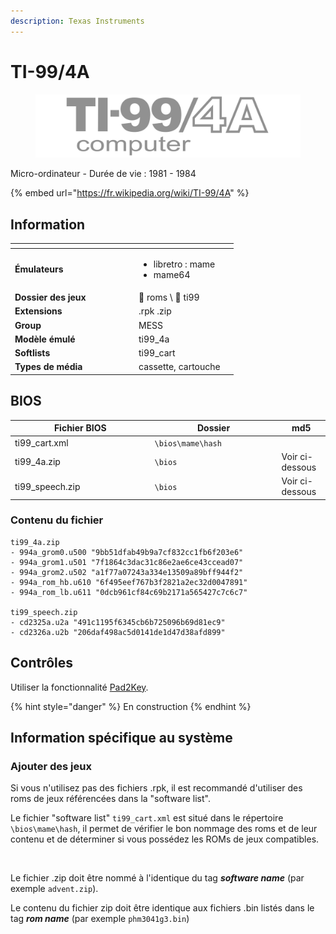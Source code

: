 ```yaml
---
description: Texas Instruments
---
```


# TI-99/4A

<div align="left">

<figure><img src="https://raw.githubusercontent.com/fabricecaruso/es-theme-carbon/52ff37c9e265587d006945a2ba695b5a962b3a3d/art/logos/ti99.svg" alt=""><figcaption></figcaption></figure>

</div>

Micro-ordinateur - Durée de vie : 1981 - 1984

{% embed url="https://fr.wikipedia.org/wiki/TI-99/4A" %}

## Information

<table data-header-hidden><thead><tr><th width="184"></th><th></th><th data-hidden></th></tr></thead><tbody><tr><td><strong>Émulateurs</strong></td><td><ul><li>libretro : mame</li><li>mame64</li></ul></td><td></td></tr><tr><td><strong>Dossier des jeux</strong></td><td><span data-gb-custom-inline data-tag="emoji" data-code="1f4c1">📁</span> roms \ <span data-gb-custom-inline data-tag="emoji" data-code="1f4c2">📂</span> ti99</td><td></td></tr><tr><td><strong>Extensions</strong></td><td>.rpk .zip</td><td></td></tr><tr><td><strong>Group</strong></td><td>MESS</td><td></td></tr><tr><td><strong>Modèle émulé</strong></td><td>ti99_4a</td><td></td></tr><tr><td><strong>Softlists</strong></td><td>ti99_cart</td><td></td></tr><tr><td><strong>Types de média</strong></td><td>cassette, cartouche</td><td></td></tr></tbody></table>

## BIOS

<table><thead><tr><th width="209.55555555555557">Fichier BIOS</th><th width="189">Dossier</th><th>md5</th></tr></thead><tbody><tr><td>ti99_cart.xml</td><td><code>\bios\mame\hash</code></td><td></td></tr><tr><td>ti99_4a.zip</td><td><code>\bios</code></td><td>Voir ci-dessous</td></tr><tr><td>ti99_speech.zip</td><td><code>\bios</code></td><td>Voir ci-dessous</td></tr></tbody></table>

### Contenu du fichier

```
ti99_4a.zip
- 994a_grom0.u500 "9bb51dfab49b9a7cf832cc1fb6f203e6"
- 994a_grom1.u501 "7f1864c3dac31c86e2ae6ce43ccead07"
- 994a_grom2.u502 "a1f77a07243a334e13509a89bff944f2"
- 994a_rom_hb.u610 "6f495eef767b3f2821a2ec32d0047891"
- 994a_rom_lb.u611 "0dcb961cf84c69b2171a565427c7c6c7"

ti99_speech.zip
- cd2325a.u2a "491c1195f6345cb6b725096b69d81ec9"
- cd2326a.u2b "206daf498ac5d0141de1d47d38afd899"
```

## Contrôles

Utiliser la fonctionnalité [Pad2Key](../../../controleurs/pad2key.md).

{% hint style="danger" %}
En construction
{% endhint %}

## Information spécifique au système

### Ajouter des jeux

Si vous n'utilisez pas des fichiers .rpk, il est recommandé d'utiliser des roms de jeux référencées dans la "software list".

Le fichier "software list" `ti99_cart.xml` est situé dans le répertoire `\bios\mame\hash`, il permet de vérifier le bon nommage des roms et de leur contenu et de déterminer si vous possédez les ROMs de jeux compatibles.

<div align="left">

<figure><img src="https://i.imgur.com/g53j20M.png" alt=""><figcaption></figcaption></figure>

</div>

Le fichier .zip doit être nommé à l'identique du tag _**software name**_ (par exemple `advent.zip`).

Le contenu du fichier zip doit être identique aux fichiers .bin listés dans le tag _**rom name**_ (par exemple `phm3041g3.bin`)
